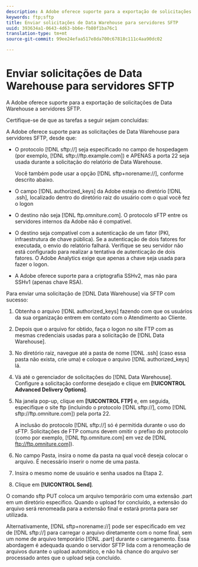 ```yaml
---
description: A Adobe oferece suporte para a exportação de solicitações de Data Warehouse a servidores SFTP.
keywords: ftp;sftp
title: Enviar solicitações de Data Warehouse para servidores SFTP
uuid: 393634a1-0643-4d63-bb6e-fb80f1ba76c1
translation-type: tm+mt
source-git-commit: 99ee24efaa517e8da700c67818c111c4aa90dc02

---
```



# Enviar solicitações de Data Warehouse para servidores SFTP

A Adobe oferece suporte para a exportação de solicitações de Data Warehouse a servidores SFTP.

Certifique-se de que as tarefas a seguir sejam concluídas:

A Adobe oferece suporte para as solicitações de Data Warehouse para servidores SFTP, desde que:

* O protocolo [!DNL sftp://] seja especificado no campo de hospedagem (por exemplo, [!DNL sftp://ftp.example.com]) e APENAS a porta 22 seja usada durante a solicitação do relatório de Data Warehouse.

   Você também pode usar a opção [!DNL sftp+norename://], conforme descrito abaixo.

* O campo [!DNL authorized_keys] da Adobe esteja no diretório [!DNL .ssh], localizado dentro do diretório raiz do usuário com o qual você fez o logon

* O destino não seja [!DNL ftp.omniture.com]. O protocolo sFTP entre os servidores internos da Adobe não é compatível.
* O destino seja compatível com a autenticação de um fator (PKI, infraestrutura de chave pública). Se a autenticação de dois fatores for executada, o envio do relatório falhará. Verifique se seu servidor não está configurado para realizar a tentativa de autenticação de dois fatores. O Adobe Analytics exige que apenas a chave seja usada para fazer o logon.
* A Adobe oferece suporte para a criptografia SSHv2, mas não para SSHv1 (apenas chave RSA).

Para enviar uma solicitação de [!DNL Data Warehouse] via SFTP com sucesso:

1. Obtenha o arquivo [!DNL authorized_keys] fazendo com que os usuários da sua organização entrem em contato com o Atendimento ao Cliente.
1. Depois que o arquivo for obtido, faça o logon no site FTP com as mesmas credenciais usadas para a solicitação de [!DNL Data Warehouse].
1. No diretório raiz, navegue até a pasta de nome [!DNL .ssh] (caso essa pasta não exista, crie uma) e coloque o arquivo [!DNL authorized_keys] lá.

1. Vá até o gerenciador de solicitações do [!DNL Data Warehouse]. Configure a solicitação conforme desejado e clique em **[!UICONTROL Advanced Delivery Options]**.

1. Na janela pop-up, clique em **[!UICONTROL FTP]** e, em seguida, especifique o site ftp (incluindo o protocolo [!DNL sftp://], como [!DNL sftp://ftp.omniture.com]) pela porta 22.

   A inclusão do protocolo [!DNL sftp://] só é permitida durante o uso do sFTP. Solicitações de FTP comuns devem omitir o prefixo do protocolo (como por exemplo, [!DNL ftp.omniture.com] em vez de [!DNL ftp://ftp.omniture.com]).

1. No campo Pasta, insira o nome da pasta na qual você deseja colocar o arquivo. É necessário inserir o nome de uma pasta.
1. Insira o mesmo nome de usuário e senha usados na Etapa 2.
1. Clique em **[!UICONTROL Send]**.

O comando sftp PUT coloca um arquivo temporário com uma extensão .part em um diretório específico. Quando o upload for concluído, a extensão do arquivo será renomeada para a extensão final e estará pronta para ser utilizada.

Alternativamente, [!DNL sftp+norename://] pode ser especificado em vez de [!DNL sftp://] para carregar o arquivo diretamente com o nome final, sem um nome de arquivo temporário [!DNL .part] durante o carregamento. Essa abordagem é adequada quando o servidor SFTP lida com a renomeação de arquivos durante o upload automático, e não há chance do arquivo ser processado antes que o upload seja concluído.

